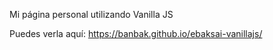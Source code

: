 Mi página personal utilizando Vanilla JS

Puedes verla aquí: https://banbak.github.io/ebaksai-vanillajs/
